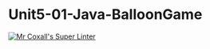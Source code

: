 # Unit5-01-Java-BalloonGame
[![Mr Coxall's Super Linter](https://github.com/ICS4U-Programming-AlexK/Unit5-01-Java-BalloonGame/workflows/Mr%20Coxall's%20Super%20Linter/badge.svg)](https://github.com/ICS4U-Programming-AlexK/Unit5-01-Java-BalloonGame/actions/)
